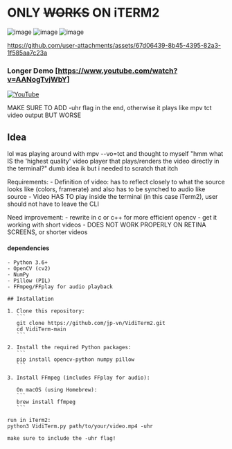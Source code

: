 # ONLY ~~WORKS~~ ON iTERM2

![image](https://github.com/user-attachments/assets/cca6b299-8705-4db8-adcd-6409df244a10)
![image](https://github.com/user-attachments/assets/bf933911-d9d3-412f-b671-461aa4a7ce0d)
![image](https://github.com/user-attachments/assets/047683dd-9938-4c26-ba81-64d561bc6272)

https://github.com/user-attachments/assets/67d06439-8b45-4395-82a3-1f585aa7c23a

### Longer Demo [https://www.youtube.com/watch?v=AANogTvjWbY]

[![YouTube](http://i.ytimg.com/vi/AANogTvjWbY/hqdefault.jpg)](https://www.youtube.com/watch?v=AANogTvjWbY)

MAKE SURE TO ADD -uhr flag in the end, otherwise it plays like mpv tct video output BUT WORSE

## Idea

lol was playing around with mpv --vo=tct and thought to myself "hmm what IS the 'highest quality' video player that plays/renders the video directly in the terminal?" dumb idea ik but i needed to scratch that itch

Requirements:
    - Definition of video: has to reflect closely to what the source looks like (colors, framerate) and also has to be synched to audio like source
    - Video HAS TO play inside the terminal (in this case iTerm2), user should not have to leave the CLI

Need improvement:
    - rewrite in c or c++ for more efficient opencv
    - get it working with short videos
    - DOES NOT WORK PROPERLY ON RETINA SCREENS, or shorter videos
    

#### dependencies
    - Python 3.6+
    - OpenCV (cv2)
    - NumPy
    - Pillow (PIL)
    - FFmpeg/FFplay for audio playback

    ## Installation

    1. Clone this repository:
       ```
       git clone https://github.com/jp-vn/VidiTerm2.git
       cd VidiTerm-main
       ```
    
    2. Install the required Python packages:
       ```
       pip install opencv-python numpy pillow
       ```
    
    3. Install FFmpeg (includes FFplay for audio):
       
       On macOS (using Homebrew):
       ```
       brew install ffmpeg
       ```

    run in iTerm2:   
    python3 VidiTerm.py path/to/your/video.mp4 -uhr

    make sure to include the -uhr flag!
